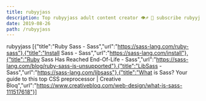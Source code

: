 ```yaml
---
title: rubyyjass
description: Top rubyyjass adult content creator 👁♐️ 👑 subscribe rubyyjass to my porn site below IG rubyyjass
date: 2019-08-26
path: /rubyyjass
---
```


rubyyjass
[{"title":"Ruby Sass - Sass","url":"https://sass-lang.com/ruby-sass"},{"title":"Install Sass - Sass","url":"https://sass-lang.com/install"},{"title":"Ruby Sass Has Reached End-Of-Life - Sass","url":"https://sass-lang.com/blog/ruby-sass-is-unsupported"},{"title":"LibSass - Sass","url":"https://sass-lang.com/libsass"},{"title":"What is Sass? Your guide to this top CSS preprocessor | Creative Bloq","url":"https://www.creativebloq.com/web-design/what-is-sass-111517618"}]

